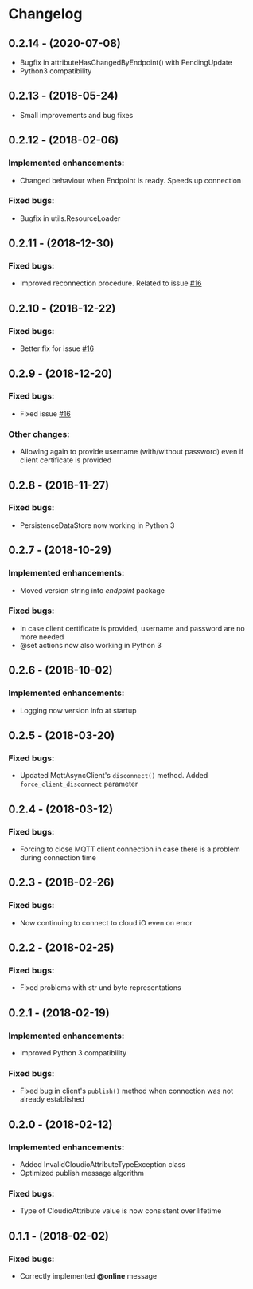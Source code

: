 # Changelog

## 0.2.14 - (2020-07-08)
- Bugfix in attributeHasChangedByEndpoint() with PendingUpdate
- Python3 compatibility

## 0.2.13 - (2018-05-24)
- Small improvements and bug fixes

## 0.2.12 - (2018-02-06)
### Implemented enhancements:
- Changed behaviour when Endpoint is ready. Speeds up connection
### Fixed bugs:
- Bugfix in utils.ResourceLoader

## 0.2.11 - (2018-12-30)
### Fixed bugs:
- Improved reconnection procedure. Related to issue [#16](https://github.com/cloudio-project/cloudio-endpoint-python/issues/16)

## 0.2.10 - (2018-12-22)
### Fixed bugs:
- Better fix for issue [#16](https://github.com/cloudio-project/cloudio-endpoint-python/issues/16)

## 0.2.9 - (2018-12-20)
### Fixed bugs:
- Fixed issue [#16](https://github.com/cloudio-project/cloudio-endpoint-python/issues/16)
### Other changes:
- Allowing again to provide username (with/without password) even if 
  client certificate is provided

## 0.2.8 - (2018-11-27)
### Fixed bugs:
- PersistenceDataStore now working in Python 3

## 0.2.7 - (2018-10-29)
### Implemented enhancements:
- Moved version string into _endpoint_ package
### Fixed bugs:
- In case client certificate is provided, username and password are no more needed
- @set actions now also working in Python 3

## 0.2.6 - (2018-10-02)
### Implemented enhancements:
- Logging now version info at startup

## 0.2.5 - (2018-03-20)
### Fixed bugs:
- Updated MqttAsyncClient's `disconnect()` method. Added `force_client_disconnect` parameter

## 0.2.4 - (2018-03-12)
### Fixed bugs:
- Forcing to close MQTT client connection in case there is a problem during connection time    

## 0.2.3 - (2018-02-26)
### Fixed bugs:
- Now continuing to connect to cloud.iO even on error 

## 0.2.2 - (2018-02-25)
### Fixed bugs:
- Fixed problems with str und byte representations 
 
## 0.2.1 - (2018-02-19)
### Implemented enhancements:
- Improved Python 3 compatibility
### Fixed bugs:
- Fixed bug in client's `publish()` method when connection was not 
  already established

## 0.2.0 - (2018-02-12)
### Implemented enhancements:
- Added InvalidCloudioAttributeTypeException class
- Optimized publish message algorithm
### Fixed bugs:
- Type of CloudioAttribute value is now consistent over lifetime 

## 0.1.1 - (2018-02-02)
### Fixed bugs:
- Correctly implemented **@online** message
